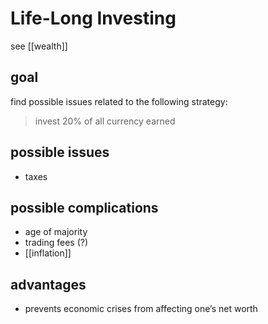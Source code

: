 # Life-Long Investing

see [[wealth]]

## goal

find possible issues related to the following strategy:

> invest 20% of all currency earned

## possible issues

- taxes

## possible complications

- age of majority
- trading fees (?)
- [[inflation]]

## advantages

- prevents economic crises from affecting one’s net worth
